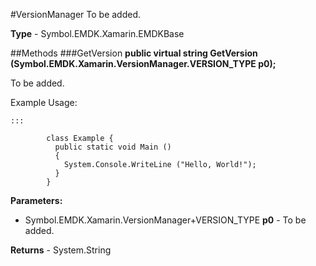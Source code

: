 #VersionManager
To be added.

**Type** - Symbol.EMDK.Xamarin.EMDKBase

##Methods
###GetVersion
**public virtual string GetVersion (Symbol.EMDK.Xamarin.VersionManager.VERSION_TYPE p0);**

To be added.

Example Usage:

	:::
	
            class Example {
              public static void Main ()
              {
                System.Console.WriteLine ("Hello, World!");
              }
            }
          
**Parameters:** 

* Symbol.EMDK.Xamarin.VersionManager+VERSION_TYPE **p0** - To be added.

**Returns** - System.String



